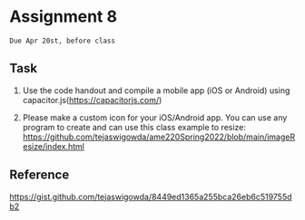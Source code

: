 # Assignment 8
`Due Apr 20st, before class`

## Task

1. Use the code handout and compile a mobile app (iOS or Android) using
capacitor.js(https://capacitorjs.com/)

2. Please make a custom icon for your iOS/Android app.
You can use any program to create and can use this class example to resize: https://github.com/tejaswigowda/ame220Spring2022/blob/main/imageResize/index.html


## Reference

https://gist.github.com/tejaswigowda/8449ed1365a255bca26eb6c519755db2
